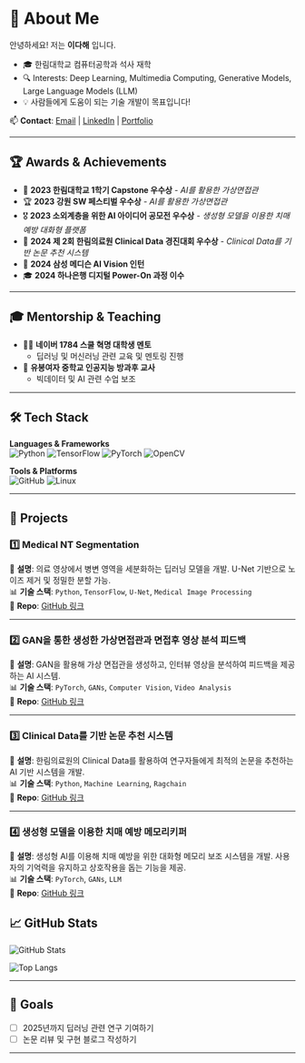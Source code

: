 # 🎯 About Me

안녕하세요! 저는 **이다해** 입니다. 

- 🎓 한림대학교 컴퓨터공학과 석사 재학
- 🔍 Interests: Deep Learning, Multimedia Computing, Generative Models, Large Language Models (LLM)
- 💡 사람들에게 도움이 되는 기술 개발이 목표입니다!

📫 **Contact**: [Email](#) | [LinkedIn](#) | [Portfolio](#)

---

## 🏆 Awards & Achievements

- 🥇 **2023 한림대학교 1학기 Capstone 우수상** - *AI를 활용한 가상면접관*
- 🏆 **2023 강원 SW 페스티벌 우수상** - *AI를 활용한 가상면접관*
- 🎖 **2023 소외계층을 위한 AI 아이디어 공모전 우수상** - *생성형 모델을 이용한 치매 예방 대화형 플랫폼*
- 🏅 **2024 제 2회 한림의료원 Clinical Data 경진대회 우수상** - *Clinical Data를 기반 논문 추천 시스템*
- 💼 **2024 삼성 메디슨 AI Vision 인턴**
- 🎓 **2024 하나은행 디지털 Power-On 과정 이수**
---

## 🎓 Mentorship & Teaching

- 👨‍🏫 **네이버 1784 스쿨 혁명 대학생 멘토** 
  - 딥러닝 및 머신러닝 관련 교육 및 멘토링 진행
- 🏫 **유봉여자 중학교 인공지능 방과후 교사**
  - 빅데이터 및 AI 관련 수업 보조

---

## 🛠 Tech Stack

**Languages & Frameworks**  
![Python](https://img.shields.io/badge/Python-3776AB?style=flat&logo=python&logoColor=white)
![TensorFlow](https://img.shields.io/badge/TensorFlow-FF6F00?style=flat&logo=tensorflow&logoColor=white)
![PyTorch](https://img.shields.io/badge/PyTorch-EE4C2C?style=flat&logo=pytorch&logoColor=white)
![OpenCV](https://img.shields.io/badge/OpenCV-5C3EE8?style=flat&logo=opencv&logoColor=white)

**Tools & Platforms**  
![GitHub](https://img.shields.io/badge/GitHub-181717?style=flat&logo=github&logoColor=white)
![Linux](https://img.shields.io/badge/Linux-FCC624?style=flat&logo=linux&logoColor=black)

---

## 📂 Projects



### 1️⃣ **Medical NT Segmentation**  
📌 **설명**: 의료 영상에서 병변 영역을 세분화하는 딥러닝 모델을 개발. U-Net 기반으로 노이즈 제거 및 정밀한 분할 가능.  
📊 **기술 스택**: `Python`, `TensorFlow`, `U-Net`, `Medical Image Processing`  
🔗 **Repo**: [GitHub 링크](https://github.com/dlekgo79/medical)

---

### 2️⃣ **GAN을 통한 생성한 가상면접관과 면접후 영상 분석 피드백**  
📌 **설명**: GAN을 활용해 가상 면접관을 생성하고, 인터뷰 영상을 분석하여 피드백을 제공하는 AI 시스템.  
📊 **기술 스택**: `PyTorch`, `GANs`, `Computer Vision`, `Video Analysis`  
🔗 **Repo**: [GitHub 링크](https://github.com/hwangmyeongwon/2023_Capstone)

---


### 3️⃣ **Clinical Data를 기반 논문 추천 시스템**  
📌 **설명**: 한림의료원의 Clinical Data를 활용하여 연구자들에게 최적의 논문을 추천하는 AI 기반 시스템을 개발.  
📊 **기술 스택**: `Python`, `Machine Learning`, `Ragchain`  
🔗 **Repo**: [GitHub 링크](https://github.com/dlekgo79/LLM-Rag-Chain)   

---

### 4️⃣ **생성형 모델을 이용한 치매 예방 메모리키퍼**  
📌 **설명**: 생성형 AI를 이용해 치매 예방을 위한 대화형 메모리 보조 시스템을 개발. 사용자의 기억력을 유지하고 상호작용을 돕는 기능을 제공.  
📊 **기술 스택**: `PyTorch`, `GANs`, `LLM`  
🔗 **Repo**: [GitHub 링크](#)


## 📈 GitHub Stats

![GitHub Stats](https://github-readme-stats.vercel.app/api?username=dlekgo79&show_icons=true&theme=radical)

![Top Langs](https://github-readme-stats.vercel.app/api/top-langs/?username=dlekgo79&layout=compact&theme=radical)

---

## 🎯 Goals

- [ ] 2025년까지 딥러닝 관련 연구 기여하기
- [ ] 논문 리뷰 및 구현 블로그 작성하기

---

